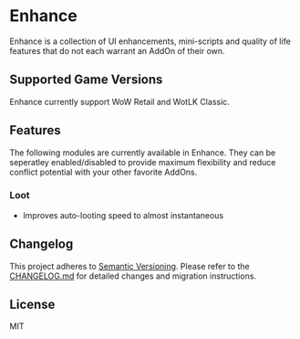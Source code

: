 # Enhance
Enhance is a collection of UI enhancements, mini-scripts and quality
of life features that do not each warrant an AddOn of their own.

## Supported Game Versions
Enhance currently support WoW Retail and WotLK Classic.

## Features
The following modules are currently available in Enhance.
They can be seperatley enabled/disabled to provide maximum flexibility
and reduce conflict potential with your other favorite AddOns.

### Loot
- Improves auto-looting speed to almost instantaneous

## Changelog
This project adheres to [Semantic Versioning](https://semver.org/).
Please refer to the [CHANGELOG.md](CHANGELOG.md) for detailed changes and
migration instructions.

## License
MIT
